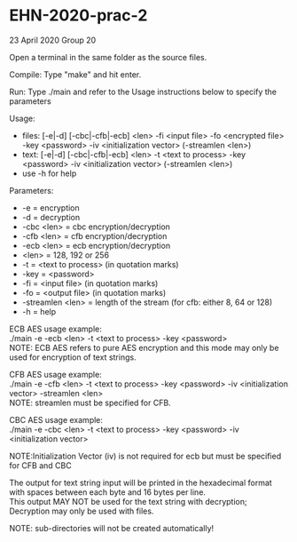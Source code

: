 # EHN-2020-prac-2

23 April 2020
Group 20

Open a terminal in the same folder as the source files.

Compile: Type "make" and hit enter.

Run: Type ./main and refer to the Usage instructions below to specify the parameters

Usage:
- files: [-e|-d] [-cbc|-cfb|-ecb] \<len\> -fi \<input file\> -fo \<encrypted file\> -key \<password\> -iv \<initialization vector\> (-streamlen \<len\>)
- text: [-e|-d] [-cbc|-cfb|-ecb] \<len\> -t \<text to process\> -key \<password\> -iv \<initialization vector\> (-streamlen \<len\>)
- use -h for help

Parameters:
- -e			       = encryption
- -d			       = decryption
- -cbc \<len\>		   = cbc encryption/decryption
- -cfb \<len\>		   = cfb encryption/decryption
- -ecb \<len\>		   = ecb encryption/decryption
- \<len\>			   =     128, 192 or 256
- -t			       = \<text to process\> (in quotation marks)
- -key			       = \<password\>
- -fi			       = \<input file\> (in quotation marks)
- -fo			       = \<output file\> (in quotation marks)
- -streamlen \<len\>	=    length of the stream (for cfb: either 8, 64 or 128)
- -h			      =  help

ECB AES usage example:\
./main -e -ecb \<len\> -t \<text to process\> -key \<password\>\
NOTE: ECB AES refers to pure AES encryption and this mode may only be used for encryption of text strings.


CFB AES usage example:\
./main -e -cfb \<len\> -t \<text to process\> -key \<password\> -iv \<initialization vector\> -streamlen \<len\>\
NOTE: streamlen must be specified for CFB.

CBC AES usage example:\
./main -e -cbc \<len\> -t \<text to process\> -key \<password\> -iv \<initialization vector\>

NOTE:Initialization Vector (iv) is not required for ecb but must be specified for CFB and CBC

The output for text string input will be printed in the hexadecimal format with spaces between each byte and 16 bytes per line.\
This output MAY NOT be used for the text string with decryption; Decryption may only be used with files.

NOTE: sub-directories will not be created automatically!






